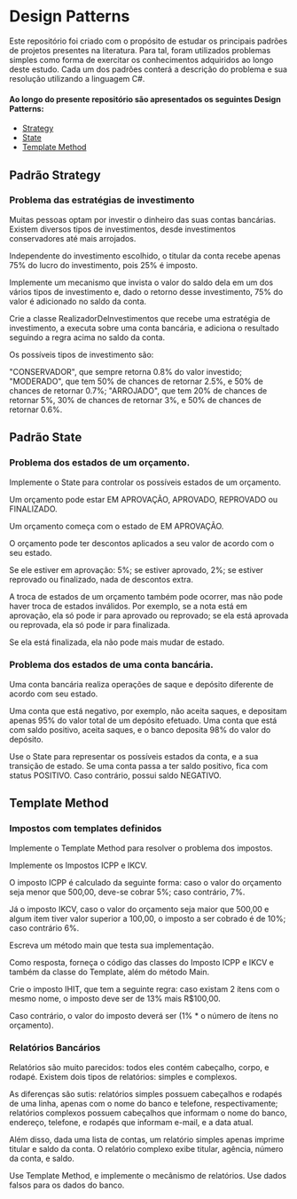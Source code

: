 # Design Patterns

Este repositório foi criado com o propósito de estudar os principais padrões de projetos presentes na literatura. Para tal, foram utilizados problemas simples como forma de exercitar os conhecimentos adquiridos ao longo deste estudo. Cada um dos padrões conterá a descrição do problema e sua resolução utilizando a linguagem C#.


<a name="ancora"></a>
#### Ao longo do presente repositório são apresentados os seguintes Design Patterns:
- [Strategy](#strategy)
- [State](#state)
- [Template Method](#template)

## Padrão Strategy
<div id = "strategy">

### Problema das estratégias de investimento

Muitas pessoas optam por investir o dinheiro das suas contas bancárias. Existem diversos tipos de investimentos, desde investimentos conservadores até mais arrojados.

Independente do investimento escolhido, o titular da conta recebe apenas 75% do lucro do investimento, pois 25% é imposto.

Implemente um mecanismo que invista o valor do saldo dela em um dos vários tipos de investimento e, dado o retorno desse investimento, 75% do valor é adicionado no saldo da conta.

Crie a classe RealizadorDeInvestimentos que recebe uma estratégia de investimento, a executa sobre uma conta bancária, e adiciona o resultado seguindo a regra acima no saldo da conta.

Os possíveis tipos de investimento são:

"CONSERVADOR", que sempre retorna 0.8% do valor investido;
"MODERADO", que tem 50% de chances de retornar 2.5%, e 50% de chances de retornar 0.7%;
"ARROJADO", que tem 20% de chances de retornar 5%, 30% de chances de retornar 3%, e 50% de chances de retornar 0.6%.

</div>

## Padrão State
<div id = "state">

### Problema dos estados de um orçamento.

Implemente o State para controlar os possíveis estados de um orçamento.

Um orçamento pode estar EM APROVAÇÃO, APROVADO, REPROVADO ou FINALIZADO.

Um orçamento começa com o estado de EM APROVAÇÃO.

O orçamento pode ter descontos aplicados a seu valor de acordo com o seu estado.

Se ele estiver em aprovação: 5%; se estiver aprovado, 2%; se estiver reprovado ou finalizado, nada de descontos extra.

A troca de estados de um orçamento também pode ocorrer, mas não pode haver troca de estados inválidos. Por exemplo, se a nota está em aprovação, ela só pode ir para aprovado ou reprovado; se ela está aprovada ou reprovada, ela só pode ir para finalizada.

Se ela está finalizada, ela não pode mais mudar de estado.

### Problema dos estados de uma conta bancária.
Uma conta bancária realiza operações de saque e depósito diferente de acordo com seu estado.

Uma conta que está negativo, por exemplo, não aceita saques, e depositam apenas 95% do valor total de um depósito efetuado. Uma conta que está com saldo positivo, aceita saques, e o banco deposita 98% do valor do depósito.

Use o State para representar os possíveis estados da conta, e a sua transição de estado. Se uma conta passa a ter saldo positivo, fica com status POSITIVO. Caso contrário, possui saldo NEGATIVO.

</div>

## Template Method

<div id = "template">

### Impostos com templates definidos

Implemente o Template Method para resolver o problema dos impostos.

Implemente os Impostos ICPP e IKCV.

O imposto ICPP é calculado da seguinte forma: caso o valor do orçamento seja menor que 500,00, deve-se cobrar 5%; caso contrário, 7%.

Já o imposto IKCV, caso o valor do orçamento seja maior que 500,00 e algum item tiver valor superior a 100,00, o imposto a ser cobrado é de 10%; caso contrário 6%.

Escreva um método main que testa sua implementação.

Como resposta, forneça o código das classes do Imposto ICPP e IKCV e também da classe do Template, além do método Main.

Crie o imposto IHIT, que tem a seguinte regra: caso existam 2 ítens com o mesmo nome, o imposto deve ser de 13% mais R$100,00.

Caso contrário, o valor do imposto deverá ser (1% * o número de ítens no orçamento).

### Relatórios Bancários

Relatórios são muito parecidos: todos eles contém cabeçalho, corpo, e rodapé. Existem dois tipos de relatórios: simples e complexos.

As diferenças são sutis: relatórios simples possuem cabeçalhos e rodapés de uma linha, apenas com o nome do banco e telefone, respectivamente; relatórios complexos possuem cabeçalhos que informam o nome do banco, endereço, telefone, e rodapés que informam e-mail, e a data atual.

Além disso, dada uma lista de contas, um relatório simples apenas imprime titular e saldo da conta. O relatório complexo exibe titular, agência, número da conta, e saldo.

Use Template Method, e implemente o mecânismo de relatórios. Use dados falsos para os dados do banco.

</div>